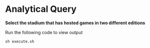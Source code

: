 # Analytical Query

**Select the stadium that has hosted games in two different editions**

Run the following code to view output

```
sh execute.sh
```
